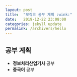 ```yaml
---
layout: post
title:  "모각코 공부 계획 :wink:"
date:   2019-12-22 23:08:00
categories: jekyll update
permalink: /archivers/hello
---
```


## 공부 계획 ##


* **정보처리산업기사** 공부
* **중국어** 공부






